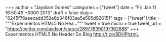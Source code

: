 
+++
author = "Jaydson Gomes"
categories = ["tweet"]
date = "Fri Jan 11 16:50:49 +0000 2013"
draft = false
slug = "6245f76aeecadd352e6b348f83ee5e565d926151"
tags = ["tweet"]
title = """Experimentos HTML5 No Hea..."""
tweet = true
micro = true
tweet_url = "https://twitter.com/jaydson/status/289776390197362688"
+++
Experimentos HTML5 No Header Do Blog http://t.co/8DHPhzmL
